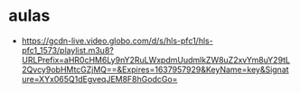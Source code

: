 # aulas
* https://gcdn-live.video.globo.com/d/s/hls-pfc1/hls-pfc1_1573/playlist.m3u8?URLPrefix=aHR0cHM6Ly9nY2RuLWxpdmUudmlkZW8uZ2xvYm8uY29tL2Qvcy9obHMtcGZjMQ==&Expires=1637957929&KeyName=key&Signature=XYx065Q1dEgveqJEM8F8hGodcGo=
